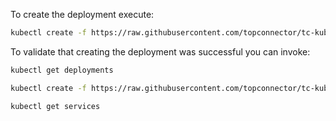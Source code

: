 

To create the deployment execute:

```bash
kubectl create -f https://raw.githubusercontent.com/topconnector/tc-kubernetes-vagrant-vmware-centos-macos/master/jenkins/jenkins-deployment.yaml 
```

To validate that creating the deployment was successful you can invoke:

```bash
kubectl get deployments
```

```bash
kubectl create -f https://raw.githubusercontent.com/topconnector/tc-kubernetes-vagrant-vmware-centos-macos/master/jenkins/jenkins-service.yaml
```

```bash
kubectl get services
```


